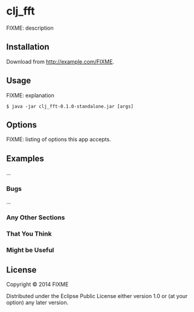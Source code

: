 # clj_fft

FIXME: description

## Installation

Download from http://example.com/FIXME.

## Usage

FIXME: explanation

    $ java -jar clj_fft-0.1.0-standalone.jar [args]

## Options

FIXME: listing of options this app accepts.

## Examples

...

### Bugs

...

### Any Other Sections
### That You Think
### Might be Useful

## License

Copyright © 2014 FIXME

Distributed under the Eclipse Public License either version 1.0 or (at
your option) any later version.
